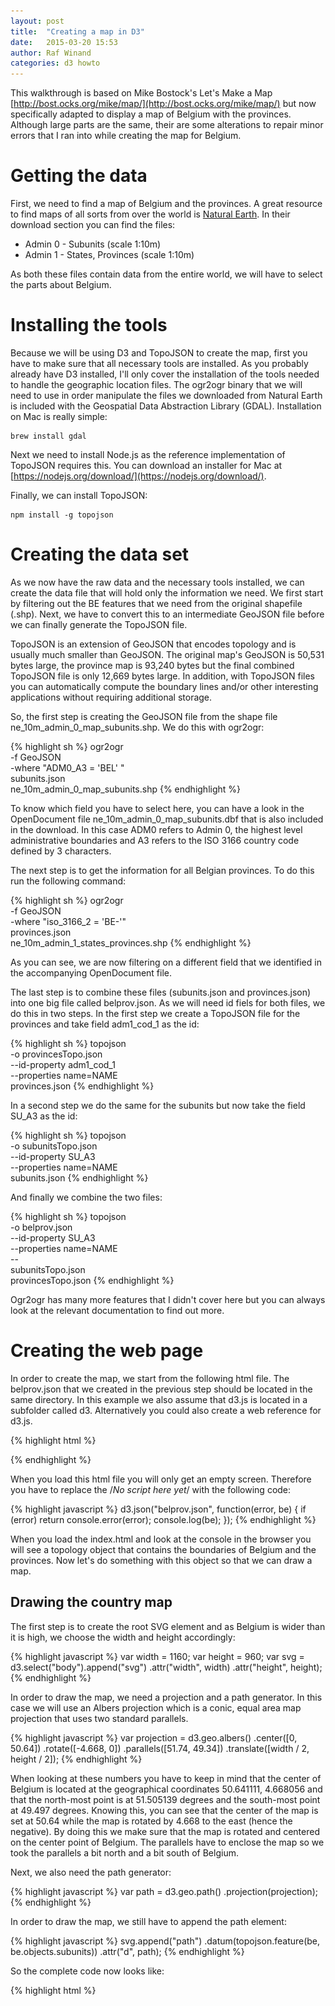 ```yaml
---
layout: post
title:  "Creating a map in D3"
date:   2015-03-20 15:53
author: Raf Winand
categories: d3 howto
---
```

This walkthrough is based on Mike Bostock's Let's Make a Map [http://bost.ocks.org/mike/map/](http://bost.ocks.org/mike/map/) but now specifically adapted to display a map of Belgium with the provinces. Although large parts are the same, their are some alterations to repair minor errors that I ran into while creating the map for Belgium.

# Getting the data

First, we need to find a map of Belgium and the provinces. A great resource to find maps of all sorts from over the world is [Natural Earth](http://www.naturalearthdata.com/). In their download section you can find the files:

* Admin 0 - Subunits (scale 1:10m)
* Admin 1 - States, Provinces (scale 1:10m)

As both these files contain data from the entire world, we will have to select the parts about Belgium.

# Installing the tools

Because we will be using D3 and TopoJSON to create the map, first you have to make sure that all necessary tools are installed. As you probably already have D3 installed, I'll only cover the installation of the tools needed to handle the geographic location files. The ogr2ogr binary that we will need to use in order manipulate the files we downloaded from Natural Earth is included with the Geospatial Data Abstraction Library (GDAL). Installation on Mac is really simple:

```
brew install gdal
```

Next we need to install Node.js as the reference implementation of TopoJSON requires this. You can download an installer for Mac at [https://nodejs.org/download/](https://nodejs.org/download/).

Finally, we can install TopoJSON:

```
npm install -g topojson
```

# Creating the data set

As we now have the raw data and the necessary tools installed, we can create the data file that will hold only the information we need. We first start by filtering out the BE features that we need from the original shapefile (.shp). Next, we have to convert this to an intermediate GeoJSON file before we can finally generate the TopoJSON file.

TopoJSON is an extension of GeoJSON that encodes topology and is usually much smaller than GeoJSON. The original map's GeoJSON is 50,531 bytes large, the province map is 93,240 bytes but the final combined TopoJSON file is only 12,669 bytes large. In addition, with TopoJSON files you can automatically compute the boundary lines and/or other interesting applications without requiring additional storage.

So, the first step is creating the GeoJSON file from the shape file ne_10m_admin_0_map_subunits.shp. We do this with ogr2ogr:

{% highlight sh %}
ogr2ogr \
  -f GeoJSON \
  -where "ADM0_A3 = 'BEL' " \
  subunits.json \
  ne_10m_admin_0_map_subunits.shp
{% endhighlight %}

To know which field you have to select here, you can have a look in the OpenDocument file ne_10m_admin_0_map_subunits.dbf that is also included in the download. In this case ADM0 refers to Admin 0, the highest level administrative boundaries and A3 refers to the ISO 3166 country code defined by 3 characters.

The next step is to get the information for all Belgian provinces. To do this run the following command:

{% highlight sh %}
ogr2ogr \
  -f GeoJSON \
  -where "iso_3166_2 = 'BE-'" \
  provinces.json \
  ne_10m_admin_1_states_provinces.shp
{% endhighlight %}

As you can see, we are now filtering on a different field that we identified in the accompanying OpenDocument file.

The last step is to combine these files (subunits.json and provinces.json) into one big file called belprov.json. As we will need id fiels for both files, we do this in two steps. In the first step we create a TopoJSON file for the provinces and take field adm1_cod_1 as the id:

{% highlight sh %}
topojson \
  -o provincesTopo.json \
  --id-property adm1_cod_1 \
  --properties name=NAME \
  provinces.json
{% endhighlight %}

In a second step we do the same for the subunits but now take the field SU_A3 as the id:

{% highlight sh %}
topojson \
  -o subunitsTopo.json \
  --id-property SU_A3 \
  --properties name=NAME \
  subunits.json
{% endhighlight %}

And finally we combine the two files:

{% highlight sh %}
topojson \
  -o belprov.json \
  --id-property SU_A3 \
  --properties name=NAME \
  -- \
  subunitsTopo.json \
  provincesTopo.json
{% endhighlight %}

Ogr2ogr has many more features that I didn't cover here but you can always look at the relevant documentation to find out more.

# Creating the web page

In order to create the map, we start from the following html file. The belprov.json that we created in the previous step should be located in the same directory. In this example we also assume that d3.js is located in a subfolder called d3. Alternatively you could also create a web reference for d3.js.

{% highlight html %}
<!DOCTYPE html>
<html lang="en">
    <head>
        <meta charset="utf-8">
        <title>Map building</title>
        <script type="text/javascript" src="d3/d3.js"></script>
        <script src="http://d3js.org/topojson.v1.min.js"></script>
        <style type="text/css">
                /*No style rules yet*/
        </style>
    </head>
    <body>
        <script type="text/javascript">
                /*No script here yet*/
        </script>
    </body>
</html>
{% endhighlight %}

When you load this html file you will only get an empty screen. Therefore you have to replace the /*No script here yet*/ with the following code:

{% highlight javascript %}
d3.json("belprov.json", function(error, be) {
  if (error) return console.error(error);
  console.log(be);
});
{% endhighlight %}

When you load the index.html and look at the console in the browser you will see a topology object that contains the boundaries of Belgium and the provinces. Now let's do something with this object so that we can draw a map.

## Drawing the country map

The first step is to create the root SVG element and as Belgium is wider than it is high, we choose the width and height accordingly:

{% highlight javascript %}
var width = 1160;
var height = 960;
var svg = d3.select("body").append("svg")
    .attr("width", width)
    .attr("height", height);
{% endhighlight %}

In order to draw the map, we need a projection and a path generator. In this case we will use an Albers projection which is a conic, equal area map projection that uses two standard parallels.

{% highlight javascript %}
var projection = d3.geo.albers()
    .center([0, 50.64])
    .rotate([-4.668, 0])
    .parallels([51.74, 49.34])
    .translate([width / 2, height / 2]);
{% endhighlight %}

When looking at these numbers you have to keep in mind that the center of Belgium is located at the geographical coordinates 50.641111, 4.668056 and that the north-most point is at 51.505139 degrees and the south-most point at 49.497 degrees. Knowing this, you can see that the center of the map is set at 50.64 while the map is rotated by 4.668 to the east (hence the negative). By doing this we make sure that the map is rotated and centered on the center point of Belgium. The parallels have to enclose the map so we took the parallels a bit north and a bit south of Belgium.

Next, we also need the path generator:

{% highlight javascript %}
var path = d3.geo.path()
    .projection(projection);
{% endhighlight %}

In order to draw the map, we still have to append the path element:

{% highlight javascript %}
svg.append("path")
    .datum(topojson.feature(be, be.objects.subunits))
    .attr("d", path);
{% endhighlight %}

So the complete code now looks like:

{% highlight html %}
<!DOCTYPE html>
<html lang="en">
    <head>
        <meta charset="utf-8">
        <title>Map building</title>
        <script type="text/javascript" src="d3/d3.js"></script>
        <script src="http://d3js.org/topojson.v1.min.js"></script>
        <style type="text/css">
                /*No style rules yet*/
        </style>
    </head>
    <body>
        <script type="text/javascript">
        var width = 1160;
        var height = 960;

        var projection = d3.geo.albers()
            .center(center)
            .rotate(rotate)
            .parallels(parallels)
            .translate(offset);

        var path = d3.geo.path()
            .projection(projection);

        var svg = d3.select("body").append("svg")
            .attr("width", width)
            .attr("height", height);

        d3.json("belprov.json", function(error, be) {
            if (error) return console.error(error);

            svg.append("path")
                .datum(topojson.feature(be, be.objects.subunits))
                .attr("d", path);
        });
        </script>
    </body>
</html>
{% endhighlight %}

Running this code will lead to the following map drawn in the browser:

[![Small Belgium](/assets/belgium_small.png)](/assets/belgium_small_large.png)

As you can see there is only a very small map of Belgium visible in the middle of the page. Of course this is not what we want. In order to make a bigger map, you can specify a scale when specifying the projection. However, doing this by hand means just going through a set of numbers by trial and error. Because we are using a TopoJSON object we can calculate the boundaries for the map and use those to recalculate the scale. Doing this will require some more code and we first start by moving the parameters for the projection into some variables:

{% highlight javascript %}
var scale = 25000;
var offset = [width / 2, height / 2];
var center = [0, 50.64];
var rotate = [-4.668, 0];
var parallels = [51.74, 49.34];
{% endhighlight %}

Next, we create the projection with these parameters and recalculate them based on the boundaries that can be calculated by path.bounds(). This calculation is done in:

{% highlight javascript %}
var bounds  = path.bounds(topojson.feature(be, be.objects.subunits));
var hscale  = scale*width  / (bounds[1][0] - bounds[0][0]);
var vscale  = scale*height / (bounds[1][1] - bounds[0][1]);
scale   = (hscale < vscale) ? hscale : vscale;
offset  = [width - (bounds[0][0] + bounds[1][0])/2,
        height - (bounds[0][1] + bounds[1][1])/2];
var centroid = d3.geo.centroid(topojson.feature(be, be.objects.subunits));
center = [0, centroid[1]];
rotate = [-centroid[0],0];
{% endhighlight %}

In this case, I already cheated a bit by defining a default scale of 25,000. When you take an initial value that is either too small or too big, clipping might occur near the edges due to some rounding errors. Outputting the recalculated scale after a random initial scale value (e.g. 150 which will lead to clipping) to the console will give you an idea on which number to use in a second run and avoid the clipping.

After you have calculated the new parameters you recreate the projection and draw the map again. The complete code is now:

{% highlight html %}
<!DOCTYPE html>
<html lang="en">
    <head>
        <meta charset="utf-8">
        <title>Map building</title>
        <script type="text/javascript" src="d3/d3.js"></script>
        <script src="http://d3js.org/topojson.v1.min.js"></script>
        <style type="text/css">
                /*No style rules yet*/
        </style>
    </head>
    <body>
        <script type="text/javascript">
        var width = 1160;
        var height = 960;
        var scale = 25000;
        var offset = [width / 2, height / 2];
        var center = [0, 50.64];
        var rotate = [-4.668, 0];
        var parallels = [51.74, 49.34];

        var projection = d3.geo.albers()
            .center(center)
            .rotate(rotate)
            .parallels(parallels)
            .scale(scale)
            .translate(offset);

        var path = d3.geo.path()
            .projection(projection);

        var svg = d3.select("body").append("svg")
            .attr("width", width)
            .attr("height", height);

        d3.json("belprov.json", function(error, be) {
            if (error) return console.error(error);

            var bounds  = path.bounds(topojson.feature(be, be.objects.subunits));
            var hscale  = scale*width  / (bounds[1][0] - bounds[0][0]);
            var vscale  = scale*height / (bounds[1][1] - bounds[0][1]);
            scale   = (hscale < vscale) ? hscale : vscale;
            offset  = [width - (bounds[0][0] + bounds[1][0])/2,
                                height - (bounds[0][1] + bounds[1][1])/2];
            var centroid = d3.geo.centroid(topojson.feature(be, be.objects.subunits));
            center = [0, centroid[1]];
            rotate = [-centroid[0],0];

            projection = d3.geo.albers()
                .center(center)
                .rotate(rotate)
                .parallels(parallels)
                .scale(scale)
                .translate(offset);

            path = path.projection(projection);

            svg.append("path")
                .datum(topojson.feature(be, be.objects.subunits))
                .attr("d", path);
        });
        </script>
    </body>
</html>
{% endhighlight %}

Running this code will give you:

[![Belgium 2](/assets/belgium_2_small.png)](/assets/belgium_2_large.png)

We now have a complete map of Belgium but this one is completely black and we would like to see the provinces.

## Adding the provinces

Because we also have to provinces in our TopoJSON file, we can pull out the features array and create a path element for each feature which will again give you the complete map but now with the provinces:

{% highlight javascript %}
svg.selectAll(".province")
    .data(topojson.feature(be, be.objects.provinces).features)
    .enter()
    .append("path")
    .attr("d", path);
{% endhighlight %}

Running this code will give you a map of Belgium again but now you can already see the provinces. As this map is completely black, we can also give each province a different color by defining a CSS style for each province and adding the attribute to the path. First we add the CSS style to the place where we had /*No style rules yet*/ in our html:

{% highlight css %}
.province.BEL-2 { fill: #ccebc5; }
.province.BEL-3 { fill: #bc80bd; }
.province.BEL-3474 { fill: #d9d9d9; }
.province.BEL-3475 { fill: #fccde5; }
.province.BEL-3476 { fill: #b3de69; }
.province.BEL-3477 { fill: #fdb462; }
.province.BEL-3478 { fill: #80b1d3; }
.province.BEL-3479 { fill: #fb8072; }
.province.BEL-3480 { fill: #bebada; }
.province.BEL-3481 { fill: #ffffb3; }
.province.BEL-3482 { fill: #8dd3c7; }
{% endhighlight %}

Next we alter the code for the path to:

{% highlight javascript %}
svg.selectAll(".province")
  .data(topojson.feature(be, be.objects.provinces).features)
  .enter()
  .append("path")
  .attr("class", function(d) { return "province " + d.id; })
  .attr("d", path);
{% endhighlight %}

This gives you the following complete code:

{% highlight html %}
<!DOCTYPE html>
<html lang="en">
    <head>
        <meta charset="utf-8">
        <title>Map building</title>
        <script type="text/javascript" src="d3/d3.js"></script>
        <script src="http://d3js.org/topojson.v1.min.js"></script>
        <style type="text/css">
            .province.BEL-2 { fill: #ccebc5; }
            .province.BEL-3 { fill: #bc80bd; }
            .province.BEL-3474 { fill: #d9d9d9; }
            .province.BEL-3475 { fill: #fccde5; }
            .province.BEL-3476 { fill: #b3de69; }
            .province.BEL-3477 { fill: #fdb462; }
            .province.BEL-3478 { fill: #80b1d3; }
            .province.BEL-3479 { fill: #fb8072; }
            .province.BEL-3480 { fill: #bebada; }
            .province.BEL-3481 { fill: #ffffb3; }
            .province.BEL-3482 { fill: #8dd3c7; }
        </style>
    </head>
    <body>
        <script type="text/javascript">
        var width = 1160;
        var height = 960;
        var scale = 25000;
        var offset = [width / 2, height / 2];
        var center = [0, 50.64];
        var rotate = [-4.668, 0];
        var parallels = [51.74, 49.34];

        var projection = d3.geo.albers()
            .center(center)
            .rotate(rotate)
            .parallels(parallels)
            .scale(scale)
            .translate(offset);

        var path = d3.geo.path()
            .projection(projection);

        var svg = d3.select("body").append("svg")
            .attr("width", width)
            .attr("height", height);

        d3.json("belprovtest.json", function(error, be) {
            if (error) return console.error(error);

            var bounds  = path.bounds(topojson.feature(be, be.objects.subunits));
            var hscale  = scale*width  / (bounds[1][0] - bounds[0][0]);
            var vscale  = scale*height / (bounds[1][1] - bounds[0][1]);
            scale   = (hscale < vscale) ? hscale : vscale;
            offset  = [width - (bounds[0][0] + bounds[1][0])/2,
                                height - (bounds[0][1] + bounds[1][1])/2];
            var centroid = d3.geo.centroid(topojson.feature(be, be.objects.subunits));
            center = [0, centroid[1]];
            rotate = [-centroid[0],0];

            projection = d3.geo.albers()
                .center(center)
                .rotate(rotate)
                .parallels(parallels)
                .scale(scale)
                .translate(offset);

            path = path.projection(projection);

            svg.selectAll(".province")
                .data(topojson.feature(be, be.objects.provinces).features)
                .enter()
                .append("path")
                .attr("class", function(d) { return "province " + d.id; })
                .attr("d", path);
        });
        </script>
    </body>
</html>
{% endhighlight %}

Now you will get the following image:

[![Belgium 3](/assets/belgium_3_small.png)](/assets/belgium_3_large.png)

The colors aren't that nice but you probably get the picture.
